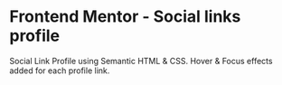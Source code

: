 # Frontend Mentor - Social links profile

Social Link Profile using Semantic HTML & CSS.
Hover & Focus effects added for each profile link.
